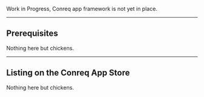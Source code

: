 Work in Progress, Conreq app framework is not yet in place.

---

## Prerequisites

Nothing here but chickens.

---

## Listing on the Conreq App Store

Nothing here but chickens.
